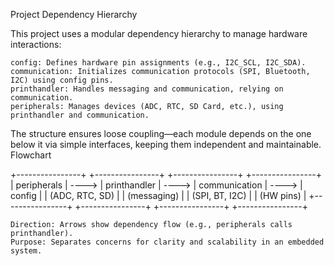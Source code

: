 Project Dependency Hierarchy

This project uses a modular dependency hierarchy to manage hardware interactions:

    config: Defines hardware pin assignments (e.g., I2C_SCL, I2C_SDA).
    communication: Initializes communication protocols (SPI, Bluetooth, I2C) using config pins.
    printhandler: Handles messaging and communication, relying on communication.
    peripherals: Manages devices (ADC, RTC, SD Card, etc.), using printhandler and communication.

The structure ensures loose coupling—each module depends on the one below it via simple interfaces, keeping them independent and maintainable.
Flowchart

+----------------+       +----------------+       +----------------+       +----------------+
|   peripherals  | ----> |  printhandler  | ----> |  communication | ----> |     config     |
| (ADC, RTC, SD) |       |  (messaging)   |       | (SPI, BT, I2C) |       |  (HW pins)     |
+----------------+       +----------------+       +----------------+       +----------------+

    Direction: Arrows show dependency flow (e.g., peripherals calls printhandler).
    Purpose: Separates concerns for clarity and scalability in an embedded system.

